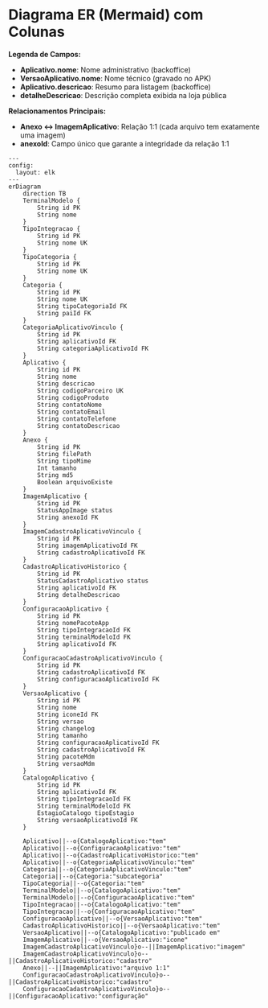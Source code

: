 # Diagrama ER (Mermaid) com Colunas

**Legenda de Campos:**

- **Aplicativo.nome**: Nome administrativo (backoffice)
- **VersaoAplicativo.nome**: Nome técnico (gravado no APK)
- **Aplicativo.descricao**: Resumo para listagem (backoffice)
- **detalheDescricao**: Descrição completa exibida na loja pública

**Relacionamentos Principais:**

- **Anexo ↔ ImagemAplicativo**: Relação 1:1 (cada arquivo tem exatamente uma imagem)
- **anexoId**: Campo único que garante a integridade da relação 1:1

```mermaid
---
config:
  layout: elk
---
erDiagram
	direction TB
	TerminalModelo {
		String id PK
		String nome
	}
	TipoIntegracao {
		String id PK
		String nome UK
	}
	TipoCategoria {
		String id PK
		String nome UK
	}
	Categoria {
		String id PK
		String nome UK
		String tipoCategoriaId FK
		String paiId FK
	}
	CategoriaAplicativoVinculo {
		String id PK
		String aplicativoId FK
		String categoriaAplicativoId FK
	}
	Aplicativo {
		String id PK
		String nome
		String descricao
		String codigoParceiro UK
		String codigoProduto
		String contatoNome
		String contatoEmail
		String contatoTelefone
		String contatoDescricao
	}
	Anexo {
		String id PK
		String filePath
		String tipoMime
		Int tamanho
		String md5
		Boolean arquivoExiste
	}
	ImagemAplicativo {
		String id PK
		StatusAppImage status
		String anexoId FK
	}
	ImagemCadastroAplicativoVinculo {
		String id PK
		String imagemAplicativoId FK
		String cadastroAplicativoId FK
	}
	CadastroAplicativoHistorico {
		String id PK
		StatusCadastroAplicativo status
		String aplicativoId FK
		String detalheDescricao
	}
	ConfiguracaoAplicativo {
		String id PK
		String nomePacoteApp
		String tipoIntegracaoId FK
		String terminalModeloId FK
		String aplicativoId FK
	}
	ConfiguracaoCadastroAplicativoVinculo {
		String id PK
		String cadastroAplicativoId FK
		String configuracaoAplicativoId FK
	}
	VersaoAplicativo {
		String id PK
		String nome
		String iconeId FK
		String versao
		String changelog
		String tamanho
		String configuracaoAplicativoId FK
		String cadastroAplicativoId FK
		String pacoteMdm
		String versaoMdm
	}
	CatalogoAplicativo {
		String id PK
		String aplicativoId FK
		String tipoIntegracaoId FK
		String terminalModeloId FK
		EstagioCatalogo tipoEstagio
		String versaoAplicativoId FK
	}

	Aplicativo||--o{CatalogoAplicativo:"tem"
	Aplicativo||--o{ConfiguracaoAplicativo:"tem"
	Aplicativo||--o{CadastroAplicativoHistorico:"tem"
	Aplicativo||--o{CategoriaAplicativoVinculo:"tem"
	Categoria||--o{CategoriaAplicativoVinculo:"tem"
	Categoria||--o{Categoria:"subcategoria"
	TipoCategoria||--o{Categoria:"tem"
	TerminalModelo||--o{CatalogoAplicativo:"tem"
	TerminalModelo||--o{ConfiguracaoAplicativo:"tem"
	TipoIntegracao||--o{CatalogoAplicativo:"tem"
	TipoIntegracao||--o{ConfiguracaoAplicativo:"tem"
	ConfiguracaoAplicativo||--o{VersaoAplicativo:"tem"
	CadastroAplicativoHistorico||--o{VersaoAplicativo:"tem"
	VersaoAplicativo||--o{CatalogoAplicativo:"publicado em"
	ImagemAplicativo||--o{VersaoAplicativo:"icone"
	ImagemCadastroAplicativoVinculo}o--||ImagemAplicativo:"imagem"
	ImagemCadastroAplicativoVinculo}o--||CadastroAplicativoHistorico:"cadastro"
	Anexo||--||ImagemAplicativo:"arquivo 1:1"
	ConfiguracaoCadastroAplicativoVinculo}o--||CadastroAplicativoHistorico:"cadastro"
	ConfiguracaoCadastroAplicativoVinculo}o--||ConfiguracaoAplicativo:"configuração"
```

